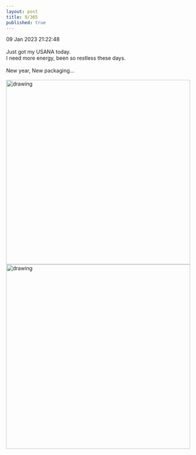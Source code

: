 ```yaml
---
layout: post
title: 9/365
published: true
---
```

09 Jan 2023 21:22:48
<br>
<br>
Just got my USANA today.
<br>
I need more energy, been so restless these days.
<br>
<br>
New year, New packaging...
<br>
<br>
<img src="https://drive.google.com/uc?export=view&id=1uE1VZQmiIbxpoWsq4ALjA04nb-JgNHEh" alt="drawing" width="500"/>
<img src="https://drive.google.com/uc?export=view&id=1Bj3T4LRHh5-Cp2MK78-QRbTpjprg9pPw" alt="drawing" width="500"/>
